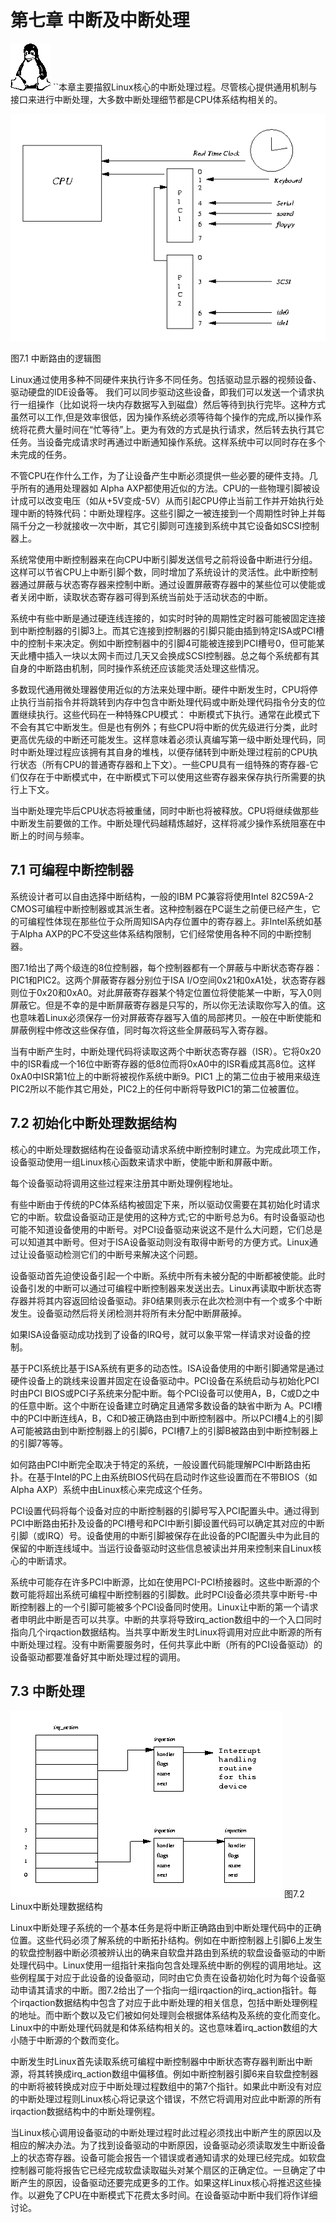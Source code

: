 
# 第七章 中断及中断处理



![img](assets/sit3-bw-tran.1-20210305150539531.gif)
``本章主要描叙Linux核心的中断处理过程。尽管核心提供通用机制与接口来进行中断处理，大多数中断处理细节都是CPU体系结构相关的。





![img](assets/interrupts.gif)





图7.1 中断路由的逻辑图





Linux通过使用多种不同硬件来执行许多不同任务。包括驱动显示器的视频设备、驱动硬盘的IDE设备等。 我们可以同步驱动这些设备，即我们可以发送一个请求执行一组操作（比如说将一块内存数据写入到磁盘）然后等待到执行完毕。这种方式虽然可以工作,但是效率很低，因为操作系统必须等待每个操作的完成,所以操作系统将花费大量时间在“忙等待”上。更为有效的方式是执行请求，然后转去执行其它任务。当设备完成请求时再通过中断通知操作系统。这样系统中可以同时存在多个未完成的任务。

不管CPU在作什么工作，为了让设备产生中断必须提供一些必要的硬件支持。几乎所有的通用处理器如 Alpha AXP都使用近似的方法。CPU的一些物理引脚被设计成可以改变电压（如从+5V变成-5V）从而引起CPU停止当前工作并开始执行处理中断的特殊代码：中断处理程序。这些引脚之一被连接到一个周期性时钟上并每隔千分之一秒就接收一次中断，其它引脚则可连接到系统中其它设备如SCSI控制器上。

系统常使用中断控制器来在向CPU中断引脚发送信号之前将设备中断进行分组。这样可以节省CPU上中断引脚个数，同时增加了系统设计的灵活性。此中断控制器通过屏蔽与状态寄存器来控制中断。通过设置屏蔽寄存器中的某些位可以使能或者关闭中断，读取状态寄存器可得到系统当前处于活动状态的中断。

系统中有些中断是通过硬连线连接的，如实时时钟的周期性定时器可能被固定连接到中断控制器的引脚3上。而其它连接到控制器的引脚只能由插到特定ISA或PCI槽中的控制卡来决定。例如中断控制器中的引脚4可能被连接到PCI槽号0，但可能某天此槽中插入一块以太网卡而过几天又会换成SCSI控制器。总之每个系统都有其自身的中断路由机制，同时操作系统还应该能灵活处理这些情况。

多数现代通用微处理器使用近似的方法来处理中断。硬件中断发生时，CPU将停止执行当前指令并将跳转到内存中包含中断处理代码或中断处理代码指令分支的位置继续执行。这些代码在一种特殊CPU模式： 中断模式下执行。通常在此模式下不会有其它中断发生。但是也有例外；有些CPU将中断的优先级进行分类，此时更高优先级的中断还可能发生。这样意味着必须认真编写第一级中断处理代码，同时中断处理过程应该拥有其自身的堆栈，以便存储转到中断处理过程前的CPU执行状态（所有CPU的普通寄存器和上下文）。一些CPU具有一组特殊的寄存器-它们仅存在于中断模式中，在中断模式下可以使用这些寄存器来保存执行所需要的执行上下文。

当中断处理完毕后CPU状态将被重储，同时中断也将被释放。CPU将继续做那些中断发生前要做的工作。中断处理代码越精炼越好，这样将减少操作系统阻塞在中断上的时间与频率。



## 7.1 可编程中断控制器

系统设计者可以自由选择中断结构，一般的IBM PC兼容将使用Intel 82C59A-2 CMOS可编程中断控制器或其派生者。这种控制器在PC诞生之前便已经产生，它的可编程性体现在那些位于众所周知ISA内存位置中的寄存器上。非Intel系统如基于Alpha AXP的PC不受这些体系结构限制，它们经常使用各种不同的中断控制器。

图7.1给出了两个级连的8位控制器，每个控制器都有一个屏蔽与中断状态寄存器：PIC1和PIC2。这两个屏蔽寄存器分别位于ISA I/O空间0x21和0xA1处，状态寄存器则位于0x20和0xA0。对此屏蔽寄存器某个特定位置位将使能某一中断，写入0则屏蔽它。但是不幸的是中断屏蔽寄存器是只写的，所以你无法读取你写入的值。这也意味着Linux必须保存一份对屏蔽寄存器写入值的局部拷贝。一般在中断使能和屏蔽例程中修改这些保存值，同时每次将这些全屏蔽码写入寄存器。

当有中断产生时，中断处理代码将读取这两个中断状态寄存器（ISR）。它将0x20中的ISR看成一个16位中断寄存器的低8位而将0xA0中的ISR看成其高8位。这样0xA0中ISR第1位上的中断将被视作系统中断9。PIC1 上的第二位由于被用来级连PIC2所以不能作其它用处，PIC2上的任何中断将导致PIC1的第二位被置位。



## 7.2 初始化中断处理数据结构

核心的中断处理数据结构在设备驱动请求系统中断控制时建立。为完成此项工作，设备驱动使用一组Linux核心函数来请求中断，使能中断和屏蔽中断。

每个设备驱动将调用这些过程来注册其中断处理例程地址。

有些中断由于传统的PC体系结构被固定下来，所以驱动仅需要在其初始化时请求它的中断。软盘设备驱动正是使用的这种方式;它的中断号总为6。有时设备驱动也可能不知道设备使用的中断号。对PCI设备驱动来说这不是什么大问题，它们总是可以知道其中断号。但对于ISA设备驱动则没有取得中断号的方便方式。Linux通过让设备驱动检测它们的中断号来解决这个问题。

设备驱动首先迫使设备引起一个中断。系统中所有未被分配的中断都被使能。此时设备引发的中断可以通过可编程中断控制器来发送出去。Linux再读取中断状态寄存器并将其内容返回给设备驱动。非0结果则表示在此次检测中有一个或多个中断发生。设备驱动然后将关闭检测并将所有未分配中断屏蔽掉。

如果ISA设备驱动成功找到了设备的IRQ号，就可以象平常一样请求对设备的控制。

基于PCI系统比基于ISA系统有更多的动态性。ISA设备使用的中断引脚通常是通过硬件设备上的跳线来设置并固定在设备驱动中。PCI设备在系统启动与初始化PCI时由PCI BIOS或PCI子系统来分配中断。每个PCI设备可以使用A，B，C或D之中的任意中断。这个中断在设备建立时确定且通常多数设备的缺省中断为 A。PCI槽中的PCI中断连线A，B，C和D被正确路由到中断控制器中。所以PCI槽4上的引脚A可能被路由到中断控制器上的引脚6，PCI槽7上的引脚B被路由到中断控制器上的引脚7等等。

如何路由PCI中断完全取决于特定的系统，一般设置代码能理解PCI中断路由拓扑。在基于Intel的PC上由系统BIOS代码在启动时作这些设置而在不带BIOS（如Alpha AXP）系统中由Linux核心来完成这个任务。

PCI设置代码将每个设备对应的中断控制器的引脚号写入PCI配置头中。通过得到PCI中断路由拓扑及设备的PCI槽号和PCI中断引脚设置代码可以确定其对应的中断引脚（或IRQ）号。设备使用的中断引脚被保存在此设备的PCI配置头中为此目的保留的中断连线域中。当运行设备驱动时这些信息被读出并用来控制来自Linux核心的中断请求。

系统中可能存在许多PCI中断源，比如在使用PCI-PCI桥接器时。这些中断源的个数可能将超出系统可编程中断控制器的引脚数。此时PCI设备必须共享中断号-中断控制器上的一个引脚可能被多个PCI设备同时使用。Linux让中断的第一个请求者申明此中断是否可以共享。中断的共享将导致irq_action数组中的一个入口同时指向几个irqaction数据结构。当共享中断发生时Linux将调用对应此中断源的所有中断处理过程。没有中断需要服务时，任何共享此中断（所有的PCI设备驱动）的设备驱动都要准备好其中断处理过程的调用。



## 7.3 中断处理





![img](assets/interrupt-handling.gif)
图7.2 Linux中断处理数据结构





Linux中断处理子系统的一个基本任务是将中断正确路由到中断处理代码中的正确位置。这些代码必须了解系统的中断拓扑结构。例如在中断控制器上引脚6上发生的软盘控制器中断必须被辨认出的确来自软盘并路由到系统的软盘设备驱动的中断处理代码中。Linux使用一组指针来指向包含处理系统中断的例程的调用地址。这些例程属于对应于此设备的设备驱动，同时由它负责在设备初始化时为每个设备驱动申请其请求的中断。图7.2给出了一个指向一组irqaction的irq_action指针。每个irqaction数据结构中包含了对应于此中断处理的相关信息，包括中断处理例程的地址。而中断个数以及它们被如何处理则会根据体系结构及系统的变化而变化。Linux中的中断处理代码就是和体系结构相关的。这也意味着irq_action数组的大小随于中断源的个数而变化。

中断发生时Linux首先读取系统可编程中断控制器中中断状态寄存器判断出中断源，将其转换成irq_action数组中偏移值。例如中断控制器引脚6来自软盘控制器的中断将被转换成对应于中断处理过程数组中的第7个指针。如果此中断没有对应的中断处理过程则Linux核心将记录这个错误，不然它将调用对应此中断源的所有irqaction数据结构中的中断处理例程。

当Linux核心调用设备驱动的中断处理过程时此过程必须找出中断产生的原因以及相应的解决办法。为了找到设备驱动的中断原因，设备驱动必须读取发生中断设备上的状态寄存器。设备可能会报告一个错误或者通知请求的处理已经完成。如软盘控制器可能将报告它已经完成软盘读取磁头对某个扇区的正确定位。一旦确定了中断产生的原因，设备驱动还要完成更多的工作。如果这样Linux核心将推迟这些操作。以避免了CPU在中断模式下花费太多时间。在设备驱动中断中我们将作详细讨论。